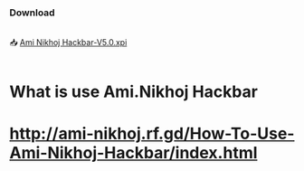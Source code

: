 
### Download 
<br>📥 <a href="https://github.com/aminikhoj007/Ami-Nikhoj-Hackbar-v4.0/blob/main/Ami%20Nikhoj%20Hackbar-V5.0.xpi">Ami Nikhoj Hackbar-V5.0.xpi</a>
<br><br>

# What is use Ami.Nikhoj Hackbar
#
# http://ami-nikhoj.rf.gd/How-To-Use-Ami-Nikhoj-Hackbar/index.html
